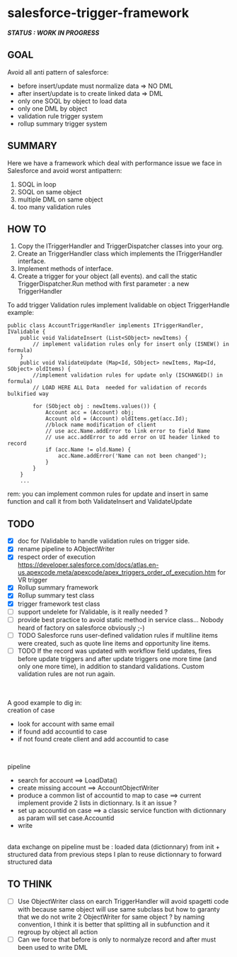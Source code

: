 # salesforce-trigger-framework

**_STATUS : WORK IN PROGRESS_**

## GOAL

Avoid all anti pattern of salesforce:
- before insert/update must normalize data => NO DML
- after insert/update is to create linked data => DML
- only one SOQL by object to load data
- only one DML by object
- validation rule trigger system
- rollup summary trigger system


## SUMMARY

<p>Here we have a framework which deal with performance issue we face in Salesforce and avoid worst antipattern:
<ol>
<li>SOQL in loop</li>
<li>SOQL on same object</li>
<li>multiple DML on same object</li>
<li>too many validation rules</li>
</ol>
</p>

## HOW TO

<ol>
	<li>Copy the ITriggerHandler and TriggerDispatcher classes into your org.</li>
	<li>Create an <MyObject>TriggerHandler class which implements the ITriggerHandler interface.</li>
	<li>Implement methods of interface.</li>
	<li>Create a trigger for your object (all events). and call the static TriggerDispatcher.Run method with first parameter : a new TriggerHandler</li>
</ol>

To add trigger Validation rules implement Ivalidable on object TriggerHandle
example:
```
public class AccountTriggerHandler implements ITriggerHandler, IValidable {
    public void ValidateInsert (List<SObject> newItems) {
        // implement validation rules only for insert only (ISNEW() in formula)
    }
    public void ValidateUpdate (Map<Id, SObject> newItems, Map<Id, SObject> oldItems) {
        //implement validation rules for update only (ISCHANGED() in formula)
        // LOAD HERE ALL Data  needed for validation of records bulkified way

        for (SObject obj : newItems.values()) {
            Account acc = (Account) obj;
            Account old = (Account) oldItems.get(acc.Id);
            //block name modification of client
            // use acc.Name.addError to link error to field Name
            // use acc.addError to add error on UI header linked to record
            if (acc.Name != old.Name) {
                acc.Name.addError('Name can not been changed');
            }
        }
    }
    ...
```
rem: you can implement common rules for update and insert in same function and call it from both ValidateInsert and ValidateUpdate

## TODO
- [x] doc for IValidable to handle validation rules on trigger side.
- [x] rename pipeline to AObjectWriter
- [x] respect order of execution https://developer.salesforce.com/docs/atlas.en-us.apexcode.meta/apexcode/apex_triggers_order_of_execution.htm for VR trigger
- [x] Rollup summary framework
- [x] Rollup summary test class
- [x] trigger framework test class
- [ ] support undelete for IValidable, is it really needed ?
- [ ] provide best practice to avoid static method in service class... Nobody heard of factory on salesforce obviously ;-)
- [ ] TODO Salesforce runs user-defined validation rules if multiline items were created, such as quote line items and opportunity line items.
- [ ] TODO If the record was updated with workflow field updates, fires before update triggers and after update triggers one more time (and only one more time), in addition to standard validations. Custom validation rules are not run again.
<br>
<br>
A good example to dig in:<br>
creation of case<br>

- look for account with same email
- if found add accountid to case
- if not found create client and add accountid to case

<br>

pipeline

* search for account ==> LoadData()
* create missing account ==> AccountObjectWriter
* produce a common list of accountid to map to case ==> current implement provide 2 lists in dictionnary. Is it an issue ?
* set up accountid on case ==> a classic service function with dictionnary as param will set case.Accountid
* write
<br>
data exchange on pipeline must be :
loaded data (dictionnary) from init
+ structured data from previous steps
I plan to reuse dictionnary to forward structured data
<br>

## TO THINK

- [ ] Use ObjectWriter class on earch TriggerHandler will avoid spagetti code with because same object will use same subclass but how to garanty that we do not write 2 ObjectWriter for same object ? by naming convention, I think it is better that splitting all in subfunction and it regroup by object all action
- [ ] Can we force that before is only to normalyze record and after must been used to write DML
<br>
